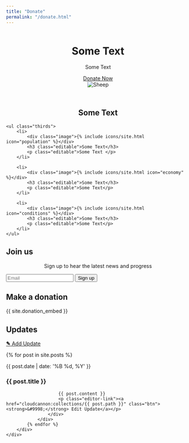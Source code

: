 ```yaml
---
title: "Donate"
permalink: "/donate.html"
---
```



<header>
	<div class="container">
		<div class="column">
			<div>
				<h1 class="editable">Some Text</h1>
				<p class="editable">Some Text</p>
				<div class="button">
					<a href="#donate">Donate Now</a>
				</div>
			</div>
		</div>
		<div class="column">
			<img src="{{ site.baseurl }}/images/1.png" alt="Sheep">
		</div>
	</div>
</header>

<div class="container">
	<h2 class="editable" style="text-align: center;">Some Text</h2>

	<ul class="thirds">
		<li>
			<div class="image">{% include icons/site.html icon="population" %}</div>
			<h3 class="editable">Some Text</h3>
			<p class="editable">Some Text </p>
		</li>

		<li>
			<div class="image">{% include icons/site.html icon="economy" %}</div>
			<h3 class="editable">Some Text</h3>
			<p class="editable">Some Text</p>
		</li>

		<li>
			<div class="image">{% include icons/site.html icon="conditions" %}</div>
			<h3 class="editable">Some Text</h3>
			<p class="editable">Some Text</p>
		</li>
	</ul>
</div>

<!-- <div class="container">
	<div class="columns">
		<div>
			<img src="{{ site.baseurl }}/images/sheep2.jpg" alt="Sheep">
		</div>
		<div>
			<h2 class="editable">Our Mission</h2>

			<p class="editable">Some Text</p>
		</div>
	</div>
</div>

<div class="container">
	<hr>
	<blockquote>
		<p class="quote editable">The ultimate measure of a sheep is not where he stands in moments of comfort and convenience, but where he stands at times of challenge and controversy.</p>
		<div class="attribute">
			<p class="meta">
				<span class="image"><img class="editable" src="{{ site.baseurl }}/images/wooly.jpg" alt="Wooly"></span>
				<span class="author editable"><strong>Wooly McBaa</strong></span>
			</p>
		</div>
	</blockquote>
</div> -->

<div class="darker">
	<div class="container">
		<h2 class="editable">Join us</h2>
		<p class="editable" style="text-align: center;">Sign up to hear the latest news and progress </p>
		<form action="{{ site.newsletter_action }}" method="post">
			<input type="text" name="EMAIL" placeholder="Email">
			<input type="submit" value="Sign up"/>
		</form>
	</div>
</div>

<div class="container" id="donate">
	<h2 class="editable">Make a donation</h2>
	<div class="donate">
		{{ site.donation_embed }}
	</div>
</div>

<div class="darker">
	<div class="container">
		<h2 class="editable">Updates</h2>
		<p class="editor-link"><a href="cloudcannon:collections/_posts" class="btn"><strong>&#9998;</strong> Add Update</a></p>
		<div class="posts">
			{% for post in site.posts %}
				<div class="post">
					<div class="image" style="background-image: url({{ post.featured_image}})"></div>
					<div class="post-content">
						<p class="date">{{ post.date | date: '%B %d, %Y' }}</p>
						<h3>{{ post.title }}</h3>

						{{ post.content }}
						<p class="editor-link"><a href="cloudcannon:collections/{{ post.path }}" class="btn"><strong>&#9998;</strong> Edit Update</a></p>
					</div>
				</div>
			{% endfor %}
		</div>
	</div>
</div>